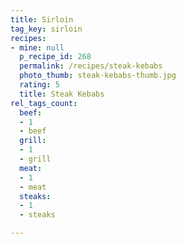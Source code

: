 ```yaml
---
title: Sirloin
tag_key: sirloin
recipes:
- mine: null
  p_recipe_id: 268
  permalink: /recipes/steak-kebabs
  photo_thumb: steak-kebabs-thumb.jpg
  rating: 5
  title: Steak Kebabs
rel_tags_count:
  beef:
  - 1
  - beef
  grill:
  - 1
  - grill
  meat:
  - 1
  - meat
  steaks:
  - 1
  - steaks

---
```

